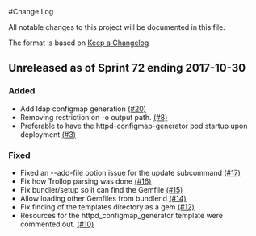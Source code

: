 #Change Log

All notable changes to this project will be documented in this file.

The format is based on [Keep a Changelog](http://keepachangelog.com/en/1.0.0/)

## Unreleased as of Sprint 72 ending 2017-10-30

### Added
- Add ldap configmap generation [(#20)](https://github.com/ManageIQ/httpd_configmap_generator/pull/20)
- Removing restriction on -o output path. [(#8)](https://github.com/ManageIQ/httpd_configmap_generator/pull/8)
- Preferable to have the httpd-configmap-generator pod startup upon deployment [(#3)](https://github.com/ManageIQ/httpd_configmap_generator/pull/3)

### Fixed
- Fixed an --add-file option issue for the update subcommand [(#17)](https://github.com/ManageIQ/httpd_configmap_generator/pull/17)
- Fix how Trollop parsing was done [(#16)](https://github.com/ManageIQ/httpd_configmap_generator/pull/16)
- Fix bundler/setup so it can find the Gemfile [(#15)](https://github.com/ManageIQ/httpd_configmap_generator/pull/15)
- Allow loading other Gemfiles from bundler.d [(#14)](https://github.com/ManageIQ/httpd_configmap_generator/pull/14)
- Fix finding of the templates directory as a gem [(#12)](https://github.com/ManageIQ/httpd_configmap_generator/pull/12)
- Resources for the httpd_configmap_generator template were commented out. [(#10)](https://github.com/ManageIQ/httpd_configmap_generator/pull/10) 
